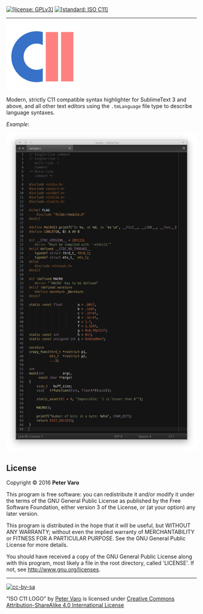 [![[license: GPLv3]][1]][2]
[![[standard: ISO C11]][3]][4]

- - -

![C11][5]

Modern, strictly C11 compatible syntax highlighter for SublimeText 3 and above,
and all other text editors using the `.tmLanguage` file type to describe
language syntaxes.

*Example:*

![sample][6]



License
-------

Copyright &copy; 2016 **Peter Varo**

This program is free software: you can redistribute it and/or modify it under
the terms of the GNU General Public License as published by the Free Software
Foundation, either version 3 of the License, or (at your option) any later
version.

This program is distributed in the hope that it will be useful, but WITHOUT ANY
WARRANTY; without even the implied warranty of MERCHANTABILITY or FITNESS FOR A
PARTICULAR PURPOSE. See the GNU General Public License for more details.

You should have received a copy of the GNU General Public License along with
this program, most likely a file in the root directory, called 'LICENSE'.
If not, see <http://www.gnu.org/licenses>.

- - -

[![cc-by-sa][7]][8]

"ISO C11 LOGO" by [Peter Varo][9] is licensed under
[Creative Commons Attribution-ShareAlike 4.0 International License][8]

<!-- -->

[1]: https://img.shields.io/badge/license-GNU_General_Public_License_v3.0-blue.svg
[2]: http://www.gnu.org/licenses/gpl.html
[3]: https://img.shields.io/badge/standard-ISO_C11-lightgrey.svg
[4]: http://www.open-std.org/jtc1/sc22/WG14/www/docs/n1570.pdf
[5]: img/logo.png?raw=true "ISO C11"
[6]: img/sample.png?raw=true "Sample Code"
[7]: https://i.creativecommons.org/l/by-sa/4.0/80x15.png "Creative Commons License"
[8]: http://creativecommons.org/licenses/by-sa/4.0
[9]: http://petervaro.com
